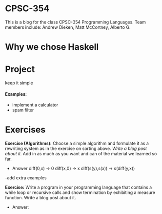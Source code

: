 # CPSC-354
This is a blog for the class CPSC-354 Programming Languages. Team members include: Andrew Dieken, Matt McCortney, Alberto G. 

# Why we chose Haskell

# Project
keep it simple
#### Examples:
- implement a calculator
- spam filter

# Exercises

**Exercise (Algorithms):** Choose a simple algorithm and formulate it as a rewriting system as in the exercise on sorting above. *Write a blog post about it.* Add in as much as you want and can of the material we learned so far.

- Answer
    diff(0,x) -> 0
    diff(x,0) -> x
    diff(s(y),s(x)) -> s(diff(y,x))

-add extra examples

**Exercise:** Write a program in your programming language that contains a while loop or recursive calls and show termination by exhibiting a measure function. Write a blog post about it.

- Answer:

